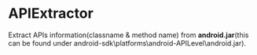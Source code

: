 APIExtractor
============

Extract APIs information(classname &amp; method name) from **android.jar**(this can be found under android-sdk\platforms\android-APILevel\android.jar).
